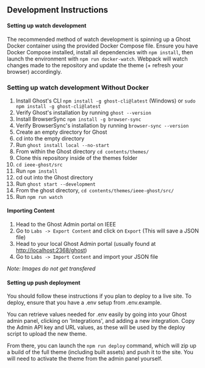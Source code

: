 ## Development Instructions

#### Setting up watch development
The recommended method of watch development is spinning up a Ghost Docker container
using the provided Docker Compose file. Ensure you have Docker Compose installed,
install all dependencies with `npm install`, then launch the environment with 
`npm run docker-watch`. Webpack will watch changes made to the repository and
update the theme (+ refresh your browser) accordingly.

### Setting up watch development **Without Docker**
1. Install Ghost's CLI `npm install -g ghost-cli@latest` (Windows) or `sudo npm install -g ghost-cli@latest`
2. Verify Ghost's installation by running `ghost --version`
3. Install BrowserSync `npm install -g browser-sync`
4. Verify BrowserSync's installation by running `browser-sync --version`
5. Create an empty directory for Ghost
6. cd into the empty directory
7. Run `ghost install local --no-start`
8. From within the Ghost directory `cd contents/themes/`
9. Clone this repository inside of the themes folder
10. `cd ieee-ghost/src`
11. Run `npm install`
12. cd out into the Ghost directory
13. Run `ghost start --development`
14. From the ghost directory, `cd contents/themes/ieee-ghost/src/`
15. Run `npm run watch`

#### Importing Content
1. Head to the Ghost Admin portal on IEEE
2. Go to `Labs -> Export Content` and click on `Export` (This will save a JSON file)
3. Head to your local Ghost Admin portal (usually found at [http://localhost:2368/ghost](http://localhost:2368/ghost))
4. Go to `Labs -> Import Content` and import your JSON file

*Note: Images do not get transfered*

#### Setting up push deployment
You should follow these instructions if you plan to deploy to a live site.
To deploy, ensure that you have a .env setup from .env.example.

You can retrieve values needed for .env easily by going into your Ghost admin panel,
clicking on 'Integrations', and adding a new integration. Copy the Admin API key
and URL values, as these will be used by the deploy script to upload the new theme.

From there, you can launch the `npm run deploy` command, which will zip up a build
of the full theme (including built assets) and push it to the site. You will need to 
activate the theme from the admin panel yourself.

